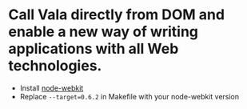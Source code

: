 # Call Vala directly from DOM and enable a new way of writing applications with all Web technologies.

 - Install [node-webkit](langs/ruby/README.md)
 - Replace ```--target=0.6.2``` in Makefile with your node-webkit version